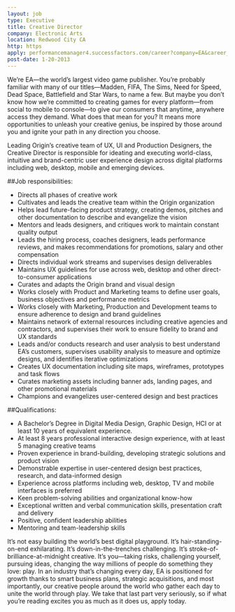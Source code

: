 ```yaml
---
layout: job
type: Executive
title: Creative Director
company: Electronic Arts
location: Redwood City CA
http: https
apply: performancemanager4.successfactors.com/career?company=EA&career_job_req_id=10027&career_ns=job_listing&navBarLevel=JOB_SEARCH
post-date: 1-20-2013
--- 
```


We’re EA—the world’s largest video game publisher. You’re probably familiar with many of our titles—Madden, FIFA, The Sims, Need for Speed, Dead Space, Battlefield and Star Wars, to name a few. But maybe you don’t know how we’re committed to creating games for every platform—from social to mobile to console—to give our consumers that anytime, anywhere access they demand. What does that mean for you? It means more opportunities to unleash your creative genius, be inspired by those around you and ignite your path in any direction you choose.

Leading Origin’s creative team of UX, UI and Production Designers, the Creative Director is responsible for ideating and executing world-class, intuitive and brand-centric user experience design across digital platforms including web, desktop, mobile and emerging devices.

##Job responsibilities:
* Directs all phases of creative work
* Cultivates and leads the creative team within the Origin organization
* Helps lead future-facing product strategy, creating demos, pitches and other documentation to describe and evangelize the vision
* Mentors and leads designers, and critiques work to maintain constant quality output
* Leads the hiring process, coaches designers, leads performance reviews, and makes recommendations for promotions, salary and other compensation
* Directs individual work streams and supervises design deliverables
* Maintains UX guidelines for use across web, desktop and other direct-to-consumer applications
* Curates and adapts the Origin brand and visual design
* Works closely with Product and Marketing teams to define user goals, business objectives and performance metrics
* Works closely with Marketing, Production and Development teams to ensure adherence to design and brand guidelines
* Maintains network of external resources including creative agencies and contractors, and supervises their work to ensure fidelity to brand and UX standards
* Leads and/or conducts research and user analysis to best understand EA’s customers, supervises usability analysis to measure and optimize designs, and identifies iterative optimizations
* Creates UX documentation including site maps, wireframes, prototypes and task flows
* Curates marketing assets including banner ads, landing pages, and other promotional materials
* Champions and evangelizes user-centered design and best practices

##Qualifications:
* A Bachelor’s Degree in Digital Media Design, Graphic Design, HCI or at least 10 years of equivalent experience.
* At least 8 years professional interactive design experience, with at least 5 managing creative teams
* Proven experience in brand-building, developing strategic solutions and product vision
* Demonstrable expertise in user-centered design best practices, research, and data-informed design
* Experience across platforms including web, desktop, TV and mobile interfaces is preferred
* Keen problem-solving abilities and organizational know-how
* Exceptional written and verbal communication skills, presentation craft and delivery
* Positive, confident leadership abilities
* Mentoring and team-leadership skills
  
It’s not easy building the world’s best digital playground. It’s hair-standing-on-end exhilarating. It’s down-in-the-trenches challenging. It’s stroke-of-brilliance-at-midnight creative. It’s you—taking risks, challenging yourself, pursuing ideas, changing the way millions of people do something they love: play. In an industry that’s changing every day, EA is positioned for growth thanks to smart business plans, strategic acquisitions, and most importantly, our creative people around the world who gather each day to unite the world through play. We take that last part very seriously, so if what you’re reading excites you as much as it does us, apply today.